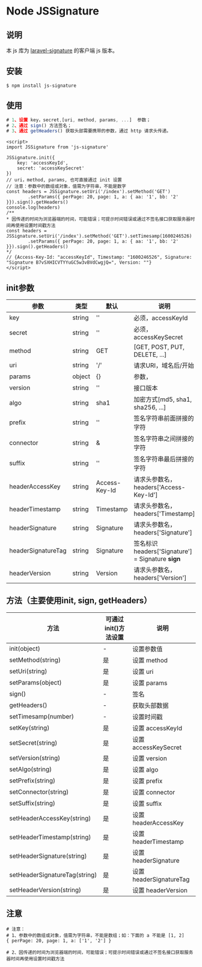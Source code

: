 # Node JSSignature

## 说明

本 js 库为 [laravel-signature](https://packagist.org/packages/seffeng/laravel-signature) 的客户端 js 版本。

## 安装

```shell
$ npm install js-signature
```

## 使用

```javascript
# 1、设置 key，secret,[uri, method, params, ...]  参数；
# 2、通过 sign() 方法签名；
# 3、通过 getHeaders() 获取头部需要携带的参数，通过 http 请求头传递。
```

```vue
<script>
import JSSignature from 'js-signature'

JSSignature.init({
    key: 'accessKeyId',
    secret: 'accessKeySecret'
})
// uri，method, params, 也可直接通过 init 设置
// 注意：参数中的数组或对象，值需为字符串，不能是数字
const headers = JSSignature.setUri('/index').setMethod('GET')
        .setParams({ perPage: 20, page: 1, a: { aa: '1', bb: '2' }}).sign().getHeaders()
console.log(headers)
/**
* 因传递的时间为浏览器端的时间，可能错误；可提示时间错误或通过不签名接口获取服务器时间再使用设置时间戳方法
const headers = JSSignature.setUri('/index').setMethod('GET').setTimesamp(1600246526)
        .setParams({ perPage: 20, page: 1, a: { aa: '1', bb: '2' }}).sign().getHeaders()
*/
// {Access-Key-Id: "accessKeyId", Timestamp: "1600246526", Signature: "Signature B7vSXHICVTYYuGC5w3vBVdCwgjQ=", Version: ""}
</script>
```

## init参数

| 参数               | 类型   | 默认          | 说明                                               |
| ------------------ | ------ | ------------- | -------------------------------------------------- |
| key                | string | ''            | 必须，accessKeyId                                  |
| secret             | string | ''            | 必须，accessKeySecret                              |
| method             | string | GET           | [GET, POST, PUT, DELETE, ...]                      |
| uri                | string | '/'           | 请求URI，域名后/开始                               |
| params             | object | {}            | 参数，                                             |
| version            | string | ''            | 接口版本                                           |
| algo               | string | sha1          | 加密方式[md5, sha1, sha256, ...]                   |
| prefix             | string | ''            | 签名字符串前面拼接的字符                           |
| connector          | string | &             | 签名字符串之间拼接的字符                           |
| suffix             | string | ''            | 签名字符串最后拼接的字符                           |
| headerAccessKey    | string | Access-Key-Id | 请求头参数名，headers['Access-Key-Id']             |
| headerTimestamp    | string | Timestamp     | 请求头参数名，headers['Timestamp]                  |
| headerSignature    | string | Signature     | 请求头参数名，headers['Signature']                 |
| headerSignatureTag | string | Signature     | 签名标识 headers['Signature'] = Signature __sign__ |
| headerVersion      | string | Version       | 请求头参数名，headers['Version']                   |

## 方法（主要使用init, sign, getHeaders）

| 方法                          | 可通过init()方法设置   | 说明                    |
| ----------------------------- | ---------------------- | ----------------------- |
| init(object)                  | -                      | 设置参数值              |
| setMethod(string)             | 是                     | 设置 method             |
| setUri(string)                | 是                     | 设置 uri                |
| setParams(object)             | 是                     | 设置 params             |
| sign()                        | -                      | 签名                    |
| getHeaders()                  | -                      | 获取头部数据            |
| setTimesamp(number)           | -                      | 设置时间戳              |
| setKey(string)                | 是                     | 设置 accessKeyId        |
| setSecret(string)             | 是                     | 设置 accessKeySecret    |
| setVersion(string)            | 是                     | 设置 version            |
| setAlgo(string)               | 是                     | 设置 algo               |
| setPrefix(string)             | 是                     | 设置 prefix             |
| setConnector(string)          | 是                     | 设置 connector          |
| setSuffix(string)             | 是                     | 设置 suffix             |
| setHeaderAccessKey(string)    | 是                     | 设置 headerAccessKey    |
| setHeaderTimestamp(string)    | 是                     | 设置 headerTimestamp    |
| setHeaderSignature(string)    | 是                     | 设置 headerSignature    |
| setHeaderSignatureTag(string) | 是                     | 设置 headerSignatureTag |
| setHeaderVersion(string)      | 是                     | 设置 headerVersion      |

## 注意

```shell
# 注意：
# 1、参数中的数组或对象，值需为字符串，不能是数组；如：下面的 a 不能是 [1, 2]
{ perPage: 20, page: 1, a: ['1', '2'] }

# 2、因传递的时间为浏览器端的时间，可能错误；可提示时间错误或通过不签名接口获取服务器时间再使用设置时间戳方法
```

